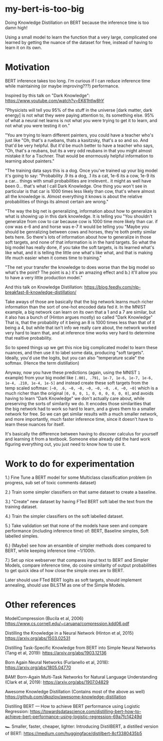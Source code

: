 # my-bert-is-too-big
Doing Knowledge Distillation on BERT because the inference time is too damn high!

Using a small model to learn the function that a very large, complicated one learned by getting the nuance of the dataset for free, instead of having to learn it on its own.


# Motivation
BERT inference takes too long. I'm curious if I can reduce inference time while maintaining (or maybe improving???) performance.

Inspired by this talk on "Dark Knowledge": https://www.youtube.com/watch?v=EK61htlw8hY

"Physicists will tell you 95% of the stuff in the universe [dark matter, dark energy] is not what they were paying attention to, its something else. 95% of what a neural net learns is not what you were trying to get it to learn, and not what you were testing it on."

"You are trying to learn different painters, you could have a teacher who's just like "Oh, that's a ruebans, thats a kasitzsky, that's a so and so. And that'd be very helpful. But it'd be much better to have a teacher who says, "Oh, that's a reubans, but its a very odd reubans in that you might almost mistake it for a Tischner. That would be enormously helpful information to learning about painters."

"The training data says this is a dog. Once you've trained up your big model it's going to say: "Probability .9 its a dog, .1 its a cat, 1e-6 its a cow, 1e-9 its a car... things with small probabilities are irrelevent.. it might as well have been 0... that's what I call Dark Knowledge. One thing you won't see in particular is that car is 1000 times less likely than cow, that's where almost all the knowledge is. Almost everything it knows is about the relative probabilities of things its almost certain are wrong."

"The way the big net is generalizing, information about how to generalize is what is showing up in this dark knowledge. It is telling you "You shouldn't generalize from cow to car because cow is 1000 time more likely than car. if cow was e-6 and and horse was e-7 it would be telling you "Maybe you should be genralizing between cows and horses, they're both pretty similar bets here. So there's lots of information about how to generalize in those soft targets, and none of that information is in the hard targets. So what the big model has really done, if you take the soft targets, is its learned what's like what, and it is telling the little one what's like what, and that is making life much easier when it comes time to training."

"The net your transfer the knowledge to does worse than the big model so what's the point? The point is a.) it's an amazing effect and b.) it'll allow you to have a very little production model."

And this talk on Knowledge Distillation: https://blog.feedly.com/nlp-breakfast-8-knowledge-distillation/

Take aways of those are basically that the big network learns much richer information than the sort of one-hot encoded data fed it.
In the MNIST example, a big network can learn on its own that a 1 and a 7 are similar, but it also has a bunch of (Hinton argues mostly) so called "Dark Knowledge"
That is, that the probability of it being an 8 is 1000 times less than that of it being a 4, but while that isn't info we really care about, the network worked very hard to learn that, and at inference time works very hard to determine that realtive probability.

So to speed things up we get this nice big complicated model to learn these nuances, and then use it to label some data, producing "soft targets".
Ideally, you'd use the logits, but you can also "temperature scale" the softmax. (Hence the term distillation)

Anyway, now you have these predictions (again, using the MNIST `1` example) from your big model like `[.001, .791, 1e-7, 1e-6, 1e-7, 1e-6, 1e-4, .210, 1e-4, 1e-5]` and instead create these soft targets from the temp scaled softmax: `[~0, .6, ~0, ~0, ~0, ~0, ~0, .4, ~0, ~0]` which is a much richer than the original `[0, 0, 0, 1, 0, 0, 0, 0, 0, 0]`, and avoids having to learn "Dark Knowledge" we don't actually care about, while preserving the sorts of similarity we do.
It encodes those similarities that the big network had to work so hard to learn, and a gives them to a smaller network for free. So we can get similar results with a much smaller network, and more importantly, much faster inference time, since it doesn't have to learn these nuances for itself.


It's basically the difference between having to discover calculus for yourself and learning it from a textbook. Someone else already did the hard work figuring everything out, you just need to know how to use it.

# Work to do for experimentation
1.) Fine Tune a BERT model for some Multiclass classification problem (in progress, sub set of toxic comments dataset)

2.) Train some simpler classifiers on that same dataset to create a baseline.

3.) "Create" new dataset by having FTed BERT soft label the text from the training dataset.

4.) Train the simpler classifiers on the soft labelled dataset.

5.) Take validation set that none of the models have seen and compare performance (including inference time) of: BERT, Baseline simples, Soft labelled simples.

6.) (Maybe) see how an ensamble of simpler methods does compared to BERT, while keeping inference time ~1/100th.

7.) Set up nice webserver that compares input text to BERT and Simpler Models, compare inference time, do cosine similarity of output probabilities to get quick idea of how close the simple ones are to BERT.

Later should use FTed BERT logits as soft targets, should implement annealing, should use BiLSTM as one of the Simple Models.

# Other references
ModelCompression (Bucila et al, 2006)
https://www.cs.cornell.edu/~caruana/compression.kdd06.pdf

Distilling the Knowledge in a Neural Network (Hinton et al, 2015)
https://arxiv.org/abs/1503.02531

Distilling Task-Specific Knowledge from BERT into Simple Neural Networks (Tang et al, 2019):
https://arxiv.org/abs/1903.12136

Born Again Neural Networks (Furlanello et al, 2018):
https://arxiv.org/abs/1805.04770

BAM! Born-Again Multi-Task Networks for Natural Language Understanding (Clark et al, 2019):
https://arxiv.org/abs/1907.04829

Awesome Knowledge Distillation (Contains most of the above as well)
https://github.com/dkozlov/awesome-knowledge-distillation

Distilling BERT — How to achieve BERT performance using Logistic Regression:
https://towardsdatascience.com/distilling-bert-how-to-achieve-bert-performance-using-logistic-regression-69a7fc14249d

🏎 Smaller, faster, cheaper, lighter: Introducing DistilBERT, a distilled version of BERT:
https://medium.com/huggingface/distilbert-8cf3380435b5

